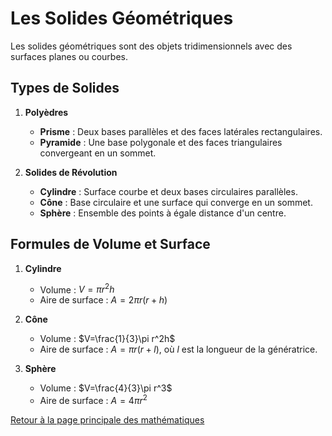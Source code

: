 # Les Solides Géométriques

Les solides géométriques sont des objets tridimensionnels avec des surfaces planes ou courbes.

## Types de Solides

1. **Polyèdres**
   - **Prisme** : Deux bases parallèles et des faces latérales rectangulaires.
   - **Pyramide** : Une base polygonale et des faces triangulaires convergeant en un sommet.

2. **Solides de Révolution**
   - **Cylindre** : Surface courbe et deux bases circulaires parallèles.
   - **Cône** : Base circulaire et une surface qui converge en un sommet.
   - **Sphère** : Ensemble des points à égale distance d'un centre.

## Formules de Volume et Surface

1. **Cylindre**
   - Volume : $V=\pi r^2h$
   - Aire de surface : $A=2\pi r(r+h)$

2. **Cône**
   - Volume : $V=\frac{1}{3}\pi r^2h$
   - Aire de surface : $A=\pi r(r+l)$, où $l$ est la longueur de la génératrice.

3. **Sphère**
   - Volume : $V=\frac{4}{3}\pi r^3$
   - Aire de surface : $A=4\pi r^2$

[Retour à la page principale des mathématiques](maths.md)

